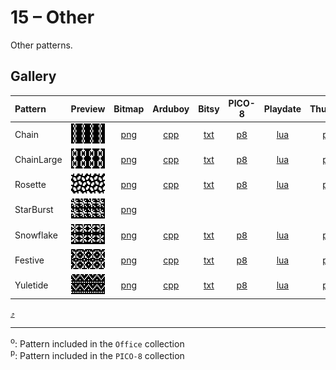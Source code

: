 # 15 – Other

Other patterns.

## Gallery

| Pattern | Preview | Bitmap | Arduboy | Bitsy | PICO-8 | Playdate | Thumby |
| :------ | :-----: | :----: | :-----: | :---: | :----: | :------: | :----: |
| Chain | <img width="64" height="32" src="../docs/art/Chain.png" alt=""> | [png](png/Chain.png) | [cpp](Other.h#L12-L23) | [txt](Other.bitsy.txt#L5-L14) | [p𝟪](other.p8.lua#L7-L19) | [lua](Other.playdate.lua#L5-L17) | [py](Other.thumby.py#L5-L16) |
| ChainLarge | <img width="64" height="32" src="../docs/art/ChainLarge.png" alt=""> | [png](png/ChainLarge.png) | [cpp](Other.h#L25-L36) | [txt](Other.bitsy.txt#L16-L25) | [p𝟪](other.p8.lua#L21-L33) | [lua](Other.playdate.lua#L19-L31) | [py](Other.thumby.py#L18-L29) |
| Rosette | <img width="64" height="32" src="../docs/art/Rosette.png" alt=""> | [png](png/Rosette.png) | [cpp](Other.h#L38-L49) | [txt](Other.bitsy.txt#L27-L36) | [p𝟪](other.p8.lua#L35-L47) | [lua](Other.playdate.lua#L33-L45) | [py](Other.thumby.py#L31-L42) |
| StarBurst | <img width="64" height="32" src="../docs/art/StarBurst.png" alt=""> | [png](png/StarBurst.png) |
| Snowflake | <img width="64" height="32" src="../docs/art/Snowflake.png" alt=""> | [png](png/Snowflake.png) | [cpp](Other.h#L51-L62) | [txt](Other.bitsy.txt#L38-L47) | [p𝟪](other.p8.lua#L49-L61) | [lua](Other.playdate.lua#L47-L59) | [py](Other.thumby.py#L44-L55) |
| Festive | <img width="64" height="32" src="../docs/art/Festive.png" alt=""> | [png](png/Festive.png) | [cpp](Other.h#L64-L75) | [txt](Other.bitsy.txt#L49-L58) | [p𝟪](other.p8.lua#L63-L75) | [lua](Other.playdate.lua#L61-L73) | [py](Other.thumby.py#L57-L68) |
| Yuletide | <img width="64" height="32" src="../docs/art/Yuletide.png" alt=""> | [png](png/Yuletide.png) | [cpp](Other.h#L77-L88) | [txt](Other.bitsy.txt#L60-L69) | [p𝟪](other.p8.lua#L77-L89) | [lua](Other.playdate.lua#L75-L87) | [py](Other.thumby.py#L70-L81) |


[`⤴`](#gallery)

---

<sup>o</sup>: Pattern included in the `Office` collection  
<sup>p</sup>: Pattern included in the `PICO-8` collection

<br>
